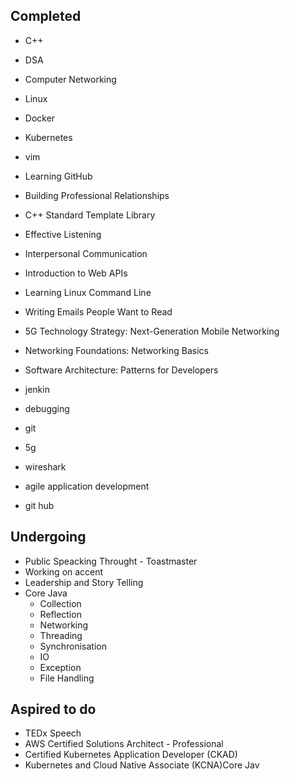 ## Completed 
- C++
- DSA
- Computer Networking
- Linux
- Docker 
- Kubernetes
- vim 
- Learning GitHub
- Building Professional Relationships
- C++ Standard Template Library
- Effective Listening
- Interpersonal Communication
- Introduction to Web APIs
- Learning Linux Command Line
- Writing Emails People Want to Read
- 5G Technology Strategy: Next-Generation Mobile Networking
- Networking Foundations: Networking Basics
- Software Architecture: Patterns for Developers

- jenkin 
- debugging
- git
- 5g
- wireshark
- agile application development
- git hub


## Undergoing
- Public Speacking Throught - Toastmaster
- Working on accent
- Leadership and Story Telling
- Core Java
  - Collection
  - Reflection
  - Networking
  - Threading
  - Synchronisation
  - IO
  - Exception
  - File Handling

## Aspired to do
- TEDx Speech
- AWS Certified Solutions Architect - Professional
- Certified Kubernetes Application Developer (CKAD)
- Kubernetes and Cloud Native Associate (KCNA)Core Jav
